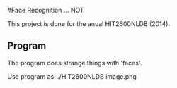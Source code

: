 #Face Recognition ... NOT

This project is done for the anual HIT2600NLDB (2014).<br>

## Program

The program does strange things with 'faces'. <br>

Use program as:
	./HIT2600NLDB image.png

